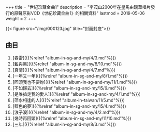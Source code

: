 +++
title = "世紀珍藏金曲1"
description = "李茂山2000年在星馬由瑞華唱片發行的原聲原影VCD《世紀珍藏金曲1》的相關資料"
lastmod = 2019-05-06
weight = 2
+++

{{< figure src="/img/000123.jpg" title="封面封底">}}


## 曲目

1. [春雷]({{%relref "album-in-sg-and-my/4/3.md"%}}) 
2. [藍與黑]({{%relref "album-in-sg-and-my/8/10.md"%}}) 
3. [真情]({{%relref "album-in-sg-and-my/4/7.md"%}}) 
4. [一年又一年]({{%relref "album-in-sg-and-my/8/1.md"%}}) 
5. [回頭我也不要妳]({{%relref "album-in-sg-and-my/11/1.md"%}}) 
6. [不如歸去]({{%relref "album-in-sg-and-my/15/6.md"%}}) 
7. [是誰搶走我的愛人]({{%relref "album-in-sg-and-my/4/1.md"%}}) 
8. [萍水相逢的人]({{%relref "album-in-taiwan/11/5.md"%}}) 
9. [藍色的夢]({{%relref "album-in-sg-and-my/15/4.md"%}}) 
10. [浪子淚]({{%relref "album-in-sg-and-my/4/2.md"%}}) 
11. [幾時再回頭]({{%relref "album-in-sg-and-my/11/10.md"%}}) 
12. [三年]({{%relref "album-in-sg-and-my/8/3.md"%}}) 
